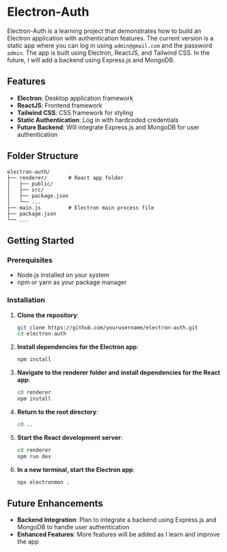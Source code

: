 # Electron-Auth

Electron-Auth is a learning project that demonstrates how to build an Electron application with authentication features. The current version is a static app where you can log in using `admin@gmail.com` and the password `admin`. The app is built using Electron, ReactJS, and Tailwind CSS. In the future, I will add a backend using Express.js and MongoDB.

## Features

- **Electron**: Desktop application framework
- **ReactJS**: Frontend framework
- **Tailwind CSS**: CSS framework for styling
- **Static Authentication**: Log in with hardcoded credentials
- **Future Backend**: Will integrate Express.js and MongoDB for user authentication

## Folder Structure

```
electron-auth/
├── renderer/       # React app folder
│   ├── public/
│   ├── src/
│   ├── package.json
│   └── ...
├── main.js         # Electron main process file
├── package.json
└── ...
```

## Getting Started

### Prerequisites

- Node.js installed on your system
- npm or yarn as your package manager

### Installation

1. **Clone the repository**:

   ```bash
   git clone https://github.com/yourusername/electron-auth.git
   cd electron-auth
   ```

2. **Install dependencies for the Electron app**:

   ```bash
   npm install
   ```

3. **Navigate to the renderer folder and install dependencies for the React app**:

   ```bash
   cd renderer
   npm install
   ```

4. **Return to the root directory**:

   ```bash
   cd ..
   ```

5. **Start the React development server**:

   ```bash
   cd renderer
   npm run dev
   ```

6. **In a new terminal, start the Electron app**:

   ```bash
   npx electronmon .
   ```

## Future Enhancements

- **Backend Integration**: Plan to integrate a backend using Express.js and MongoDB to handle user authentication
- **Enhanced Features**: More features will be added as I learn and improve the app
